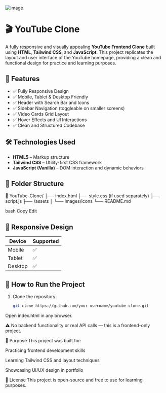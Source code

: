 ![image](https://github.com/user-attachments/assets/ca740575-5e10-483e-a0dd-2457a68da252)


# 🎬 YouTube Clone

A fully responsive and visually appealing **YouTube Frontend Clone** built using **HTML**, **Tailwind CSS**, and **JavaScript**. This project replicates the layout and user interface of the YouTube homepage, providing a clean and functional design for practice and learning purposes.



## 🚀 Features

- ✅ Fully Responsive Design
- ✅ Mobile, Tablet & Desktop Friendly
- ✅ Header with Search Bar and Icons
- ✅ Sidebar Navigation (toggleable on smaller screens)
- ✅ Video Cards Grid Layout
- ✅ Hover Effects and UI Interactions
- ✅ Clean and Structured Codebase

## 🛠️ Technologies Used

- **HTML5** – Markup structure  
- **Tailwind CSS** – Utility-first CSS framework  
- **JavaScript (Vanilla)** – DOM interaction and dynamic behaviors  

## 📂 Folder Structure

📁 YouTube-Clone/
├── index.html
├── style.css (if used separately)
├── script.js
├── /assets
│ └── images/icons
└── README.md

bash
Copy
Edit

## 📱 Responsive Design

| Device       | Supported |
|--------------|-----------|
| Mobile       | ✅        |
| Tablet       | ✅        |
| Desktop      | ✅        |

## 📌 How to Run the Project

1. Clone the repository:
   ```bash
   git clone https://github.com/your-username/youtube-clone.git
Open index.html in any browser.

⚠️ No backend functionality or real API calls — this is a frontend-only project.

🎯 Purpose
This project was built for:

Practicing frontend development skills

Learning Tailwind CSS and layout techniques

Showcasing UI/UX design in portfolio

📄 License
This project is open-source and free to use for learning purposes.
